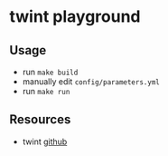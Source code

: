 # twint playground

## Usage
* run `make build`
* manually edit `config/parameters.yml`
* run `make run`

## Resources
* twint [github](https://github.com/twintproject/twint)

